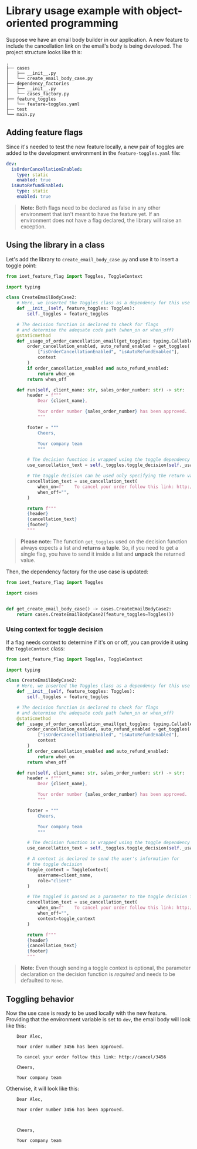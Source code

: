 # Library usage example with object-oriented programming

Suppose we have an email body builder in our application. A new feature to include the cancellation link on the email's body is being developed. The project structure looks like this:

```
.
├── cases
│   ├── __init__.py
│   └── create_email_body_case.py
├── dependency_factories
│   ├── __init__.py
│   └── cases_factory.py
├── feature_toggles
│   └── feature-toggles.yaml
├── test
└── main.py

```

## Adding feature flags
Since it's needed to test the new feature locally, a new pair of toggles are added to the development environment in the `feature-toggles.yaml` file:

```yaml
dev:
  isOrderCancellationEnabled:
    type: static
    enabled: true
  isAutoRefundEnabled:
    type: static
    enabled: true
```

> **Note:** Both flags need to be declared as false in any other environment that isn't meant to have the feature yet. If an environment does not have a flag declared, the library will raise an exception.

## Using the library in a class
Let's add the library to `create_email_body_case.py` and use it to insert a toggle point:
```python
from ioet_feature_flag import Toggles, ToggleContext

import typing

class CreateEmailBodyCase2:
    # Here, we inserted the Toggles class as a dependency for this use case
    def __init__(self, feature_toggles: Toggles):
        self._toggles = feature_toggles

    # The decision function is declared to check for flags
    # and determine the adequate code path (when_on or when_off)
    @staticmethod
    def _usage_of_order_cancellation_email(get_toggles: typing.Callable, when_on, when_off, context: ToggleContext=None):
        order_cancellation_enabled, auto_refund_enabled = get_toggles(
            ["isOrderCancellationEnabled", "isAutoRefundEnabled"],
            context
        )
        if order_cancellation_enabled and auto_refund_enabled:
            return when_on
        return when_off

    def run(self, client_name: str, sales_order_number: str) -> str:
        header = f"""
            Dear {client_name},

            Your order number {sales_order_number} has been approved.
            """

        footer = """
            Cheers,

            Your company team
            """

        # The decision function is wrapped using the toggle dependency
        use_cancellation_text = self._toggles.toggle_decision(self._usage_of_order_cancellation_email)

        # The toggle decision can be used only specifying the return values
        cancellation_text = use_cancellation_text(
            when_on=f"    To cancel your order follow this link: http://cancel/{sales_order_number}",
            when_off="",
        )

        return f"""
        {header}
        {cancellation_text}
        {footer}
        """

```
> **Please note:** The function `get_toggles` used on the decision function always expects a list and **returns a tuple**. So, if you need to get a single flag, you have to send it inside a list and **unpack** the returned value.

Then, the dependency factory for the use case is updated:
```python
from ioet_feature_flag import Toggles

import cases


def get_create_email_body_case() -> cases.CreateEmailBodyCase2:
    return cases.CreateEmailBodyCase2(feature_toggles=Toggles())

```

### Using context for toggle decision
If a flag needs context to determine if it's on or off, you can provide it using the `ToggleContext` class:
```python
from ioet_feature_flag import Toggles, ToggleContext

import typing

class CreateEmailBodyCase2:
    # Here, we inserted the Toggles class as a dependency for this use case
    def __init__(self, feature_toggles: Toggles):
        self._toggles = feature_toggles

    # The decision function is declared to check for flags
    # and determine the adequate code path (when_on or when_off)
    @staticmethod
    def _usage_of_order_cancellation_email(get_toggles: typing.Callable, when_on, when_off, context: ToggleContext=None):
        order_cancellation_enabled, auto_refund_enabled = get_toggles(
            ["isOrderCancellationEnabled", "isAutoRefundEnabled"],
            context
        )
        if order_cancellation_enabled and auto_refund_enabled:
            return when_on
        return when_off

    def run(self, client_name: str, sales_order_number: str) -> str:
        header = f"""
            Dear {client_name},

            Your order number {sales_order_number} has been approved.
            """

        footer = """
            Cheers,

            Your company team
            """

        # The decision function is wrapped using the toggle dependency
        use_cancellation_text = self._toggles.toggle_decision(self._usage_of_order_cancellation_email)

        # A context is declared to send the user's information for
        # the toggle decision
        toggle_context = ToggleContext(
            username=client_name,
            role="client"
        )

        # The toggled is passed as a parameter to the toggle decision function
        cancellation_text = use_cancellation_text(
            when_on=f"    To cancel your order follow this link: http://cancel/{sales_order_number}",
            when_off="",
            context=toggle_context
        )

        return f"""
        {header}
        {cancellation_text}
        {footer}
        """

```
> **Note:** Even though sending a toggle context is optional, the parameter declaration on the decision function is *required* and needs to be defaulted to `None`.

## Toggling behavior
Now the use case is ready to be used locally with the new feature. Providing that the environment variable is set to `dev`, the email body will look like this:
```
    Dear Alec,

    Your order number 3456 has been approved.
    
    To cancel your order follow this link: http://cancel/3456

    Cheers,

    Your company team
```

Otherwise, it will look like this:

```
    Dear Alec,

    Your order number 3456 has been approved.
    


    Cheers,

    Your company team

```



